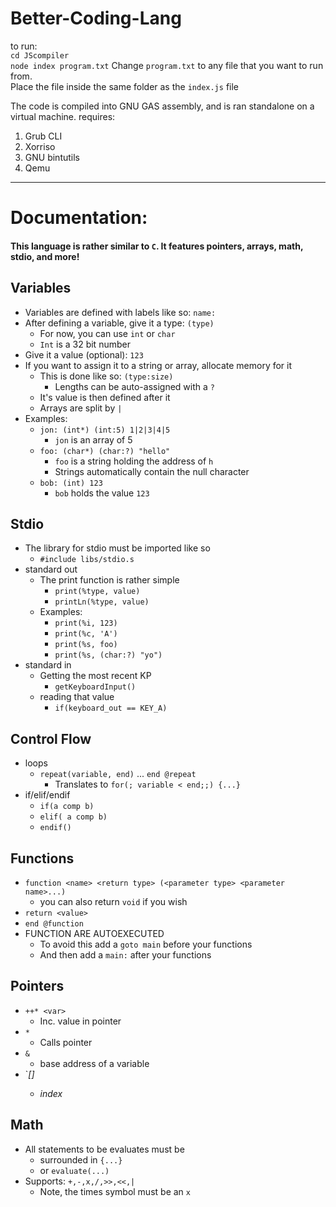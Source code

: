 # Better-Coding-Lang
to run:  
`cd JScompiler`  
`node index program.txt`
Change `program.txt` to any file that you want to run from.  
Place the file inside the same folder as the `index.js` file

The code is compiled into GNU GAS assembly, and is ran standalone on a virtual machine.
requires:  
1. Grub CLI
2. Xorriso
3. GNU bintutils
4. Qemu

---
# Documentation:  
#### This language is rather similar to `C`. It features pointers, arrays, math, stdio, and more!

## Variables
* Variables are defined with labels like so: `name:`   
* After defining a variable, give it a type: `(type)`  
	* For now, you can use `int` or `char`
	* `Int` is a 32 bit number
* Give it a value (optional): `123`
* If you want to assign it to a string or array, allocate memory for it
	* This is done like so: `(type:size)`
		* Lengths can be auto-assigned with a `?`
	* It's value is then defined after it
	* Arrays are split by `|`
* Examples:
	* `jon: (int*) (int:5) 1|2|3|4|5`
		* `jon` is an array of 5
	* `foo: (char*) (char:?) "hello"`
		* `foo` is a string holding the address of `h`
		* Strings automatically contain the null character
	* `bob: (int) 123`
		* `bob` holds the value `123`

## Stdio
* The library for stdio must be imported like so
	* `#include libs/stdio.s`
* standard out
	* The print function is rather simple
		* `print(%type, value)`
		* `printLn(%type, value)`
	* Examples:
		* `print(%i, 123)`
		* `print(%c, 'A')`
		* `print(%s, foo)`
		* `print(%s, (char:?) "yo")`
* standard in
	* Getting the most recent KP
		* `getKeyboardInput()`
	* reading that value
		* `if(keyboard_out == KEY_A)`

## Control Flow
* loops
	* `repeat(variable, end)` ... `end @repeat`
		* Translates to `for(; variable < end;;) {...}`
* if/elif/endif
	* `if(a comp b)`
	* `elif( a comp b)`
	* `endif()`

## Functions
* `function <name> <return type> (<parameter type> <parameter name>...)`
	* you can also return `void` if you wish
* `return <value>`
* `end @function`
* FUNCTION ARE AUTOEXECUTED
	* To avoid this add a `goto main` before your functions
	* And then add a `main:` after your functions

## Pointers
* `++* <var>` 
	* Inc. value in pointer
* `*`
	* Calls pointer
* `&`
	* base address of a variable
* `<var>[<addr>]
	* index

## Math
* All statements to be evaluates must be
	* surrounded in `{...}`
	* or `evaluate(...)`
* Supports: `+,-,x,/,>>,<<,|`
	* Note, the times symbol must be an `x`
